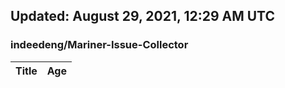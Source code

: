 ## Updated: August 29, 2021, 12:29 AM UTC


### indeedeng/Mariner-Issue-Collector
|**Title**|**Age**|
|:----|:----|
